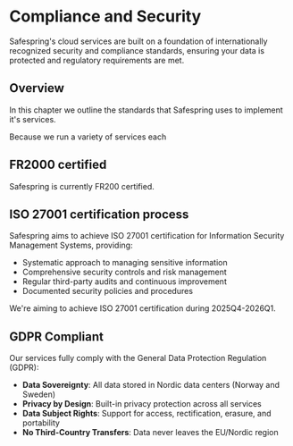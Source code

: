 # Compliance and Security

Safespring's cloud services are built on a foundation of internationally recognized security and compliance standards, ensuring your data is protected and regulatory requirements are met.

## Overview

In this chapter we outline the standards that Safespring uses to implement it's services. 

Because we run a variety of services each 

## FR2000 certified

Safespring is currently FR200 certified.

## ISO 27001 certification process

Safespring aims to achieve ISO 27001 certification for Information Security Management Systems, providing:

- Systematic approach to managing sensitive information
- Comprehensive security controls and risk management
- Regular third-party audits and continuous improvement
- Documented security policies and procedures

We're aiming to achieve ISO 27001 certification during 2025Q4-2026Q1.

## GDPR Compliant

Our services fully comply with the General Data Protection Regulation (GDPR):

- **Data Sovereignty**: All data stored in Nordic data centers (Norway and Sweden)
- **Privacy by Design**: Built-in privacy protection across all services
- **Data Subject Rights**: Support for access, rectification, erasure, and portability
- **No Third-Country Transfers**: Data never leaves the EU/Nordic region
